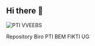 ## Hi there 👋

![PTI VVEEBS](https://user-images.githubusercontent.com/80093817/174143658-c605c1c1-af56-41a1-ac48-d7322e98f24e.jpeg)

 Repository Biro PTI BEM FIKTI UG
